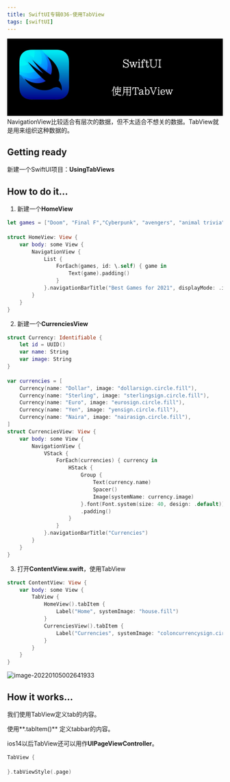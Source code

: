 ```yaml
---
title: SwiftUI专辑036-使用TabView
tags: [swiftUI]
---
```

![headerimg](./Header.png)
NavigationView比较适合有层次的数据，但不太适合不想关的数据。TabView就是用来组织这种数据的。
<!--truncate-->
## Getting ready

新建一个SwiftUI项目：**UsingTabViews**

## How to do it…

1. 新建一个**HomeView**
```swift
let games = ["Doom", "Final F","Cyberpunk", "avengers", "animal trivia", "sudoku", "snakes and ladders", "Power rangers", "ultimate frisbee","football", "soccer", "much more"]

struct HomeView: View {
    var body: some View {
        NavigationView {
            List {
                ForEach(games, id: \.self) { game in
                    Text(game).padding()
                }
            }.navigationBarTitle("Best Games for 2021", displayMode: .inline)
        }
    }
}
```

2. 新建一个**CurrenciesView**
```swift
struct Currency: Identifiable {
    let id = UUID()
    var name: String
    var image: String
}

var currencies = [
    Currency(name: "Dollar", image: "dollarsign.circle.fill"),
    Currency(name: "Sterling", image: "sterlingsign.circle.fill"),
    Currency(name: "Euro", image: "eurosign.circle.fill"),
    Currency(name: "Yen", image: "yensign.circle.fill"),
    Currency(name: "Naira", image: "nairasign.circle.fill"),
]
struct CurrenciesView: View {
    var body: some View {
        NavigationView {
            VStack {
                ForEach(currencies) { currency in
                    HStack {
                        Group {
                            Text(currency.name)
                            Spacer()
                            Image(systemName: currency.image)
                        }.font(Font.system(size: 40, design: .default))
                        .padding()
                    }
                }
            }.navigationBarTitle("Currencies")
        }
    }
}
```

3. 打开**ContentView.swift**，使用TabView
```swift
struct ContentView: View {
    var body: some View {
        TabView {
            HomeView().tabItem {
                Label("Home", systemImage: "house.fill")
            }
            CurrenciesView().tabItem {
                Label("Currencies", systemImage: "coloncurrencysign.circle.fill")
            }
        }
    }
}
```

![image-20220105002641933](https://tva1.sinaimg.cn/large/008i3skNly1gy23syy5yej30im132dh8.jpg)

## How it works…

我们使用TabView定义tab的内容。

使用**.tabItem()** 定义tabbar的内容。

ios14以后TabView还可以用作**UIPageViewController**。

```swift
TabView {

}.tabViewStyle(.page)
